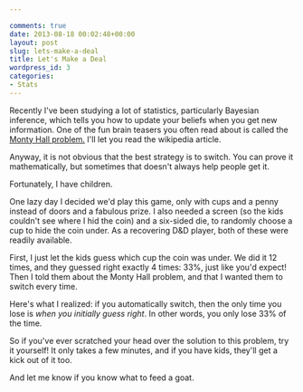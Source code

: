 ```yaml
---

comments: true
date: 2013-08-18 00:02:48+00:00
layout: post
slug: lets-make-a-deal
title: Let's Make a Deal
wordpress_id: 3
categories:
- Stats
---
```


Recently I've been studying a lot of statistics, particularly Bayesian inference, which tells you how to update your beliefs when you get new information. One of the fun brain teasers you often read about is called the [Monty Hall problem.](http://en.wikipedia.org/wiki/Monty_Hall_problem) I'll let you read the wikipedia article.

Anyway, it is not obvious that the best strategy is to switch. You can prove it mathematically, but sometimes that doesn't always help people get it.

Fortunately, I have children.

One lazy day I decided we'd play this game, only with cups and a penny instead of doors and a fabulous prize. I also needed a screen (so the kids couldn't see where I hid the coin) and a six-sided die, to randomly choose a cup to hide the coin under. As a recovering D&D player, both of these were readily available.

First, I just let the kids guess which cup the coin was under. We did it 12 times, and they guessed right exactly 4 times: 33%, just like you'd expect! Then I told them about the Monty Hall problem, and that I wanted them to switch every time.

Here's what I realized: if you automatically switch, then the only time you lose is _when you initially guess right_. In other words, you only lose 33% of the time.

So if you've ever scratched your head over the solution to this problem, try it yourself! It only takes a few minutes, and if you have kids, they'll get a kick out of it too.

And let me know if you know what to feed a goat.
